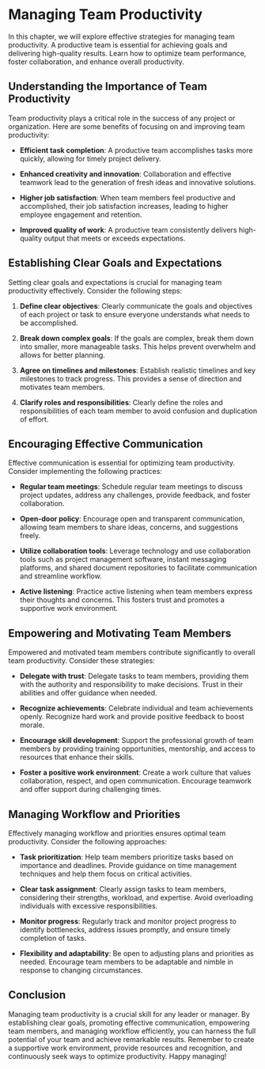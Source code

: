 Managing Team Productivity
=====================================

In this chapter, we will explore effective strategies for managing team productivity. A productive team is essential for achieving goals and delivering high-quality results. Learn how to optimize team performance, foster collaboration, and enhance overall productivity.

Understanding the Importance of Team Productivity
-------------------------------------------------

Team productivity plays a critical role in the success of any project or organization. Here are some benefits of focusing on and improving team productivity:

* **Efficient task completion**: A productive team accomplishes tasks more quickly, allowing for timely project delivery.

* **Enhanced creativity and innovation**: Collaboration and effective teamwork lead to the generation of fresh ideas and innovative solutions.

* **Higher job satisfaction**: When team members feel productive and accomplished, their job satisfaction increases, leading to higher employee engagement and retention.

* **Improved quality of work**: A productive team consistently delivers high-quality output that meets or exceeds expectations.

Establishing Clear Goals and Expectations
-----------------------------------------

Setting clear goals and expectations is crucial for managing team productivity effectively. Consider the following steps:

1. **Define clear objectives**: Clearly communicate the goals and objectives of each project or task to ensure everyone understands what needs to be accomplished.

2. **Break down complex goals**: If the goals are complex, break them down into smaller, more manageable tasks. This helps prevent overwhelm and allows for better planning.

3. **Agree on timelines and milestones**: Establish realistic timelines and key milestones to track progress. This provides a sense of direction and motivates team members.

4. **Clarify roles and responsibilities**: Clearly define the roles and responsibilities of each team member to avoid confusion and duplication of effort.

Encouraging Effective Communication
-----------------------------------

Effective communication is essential for optimizing team productivity. Consider implementing the following practices:

* **Regular team meetings**: Schedule regular team meetings to discuss project updates, address any challenges, provide feedback, and foster collaboration.

* **Open-door policy**: Encourage open and transparent communication, allowing team members to share ideas, concerns, and suggestions freely.

* **Utilize collaboration tools**: Leverage technology and use collaboration tools such as project management software, instant messaging platforms, and shared document repositories to facilitate communication and streamline workflow.

* **Active listening**: Practice active listening when team members express their thoughts and concerns. This fosters trust and promotes a supportive work environment.

Empowering and Motivating Team Members
--------------------------------------

Empowered and motivated team members contribute significantly to overall team productivity. Consider these strategies:

* **Delegate with trust**: Delegate tasks to team members, providing them with the authority and responsibility to make decisions. Trust in their abilities and offer guidance when needed.

* **Recognize achievements**: Celebrate individual and team achievements openly. Recognize hard work and provide positive feedback to boost morale.

* **Encourage skill development**: Support the professional growth of team members by providing training opportunities, mentorship, and access to resources that enhance their skills.

* **Foster a positive work environment**: Create a work culture that values collaboration, respect, and open communication. Encourage teamwork and offer support during challenging times.

Managing Workflow and Priorities
--------------------------------

Effectively managing workflow and priorities ensures optimal team productivity. Consider the following approaches:

* **Task prioritization**: Help team members prioritize tasks based on importance and deadlines. Provide guidance on time management techniques and help them focus on critical activities.

* **Clear task assignment**: Clearly assign tasks to team members, considering their strengths, workload, and expertise. Avoid overloading individuals with excessive responsibilities.

* **Monitor progress**: Regularly track and monitor project progress to identify bottlenecks, address issues promptly, and ensure timely completion of tasks.

* **Flexibility and adaptability**: Be open to adjusting plans and priorities as needed. Encourage team members to be adaptable and nimble in response to changing circumstances.

Conclusion
----------

Managing team productivity is a crucial skill for any leader or manager. By establishing clear goals, promoting effective communication, empowering team members, and managing workflow efficiently, you can harness the full potential of your team and achieve remarkable results. Remember to create a supportive work environment, provide resources and recognition, and continuously seek ways to optimize productivity. Happy managing!

